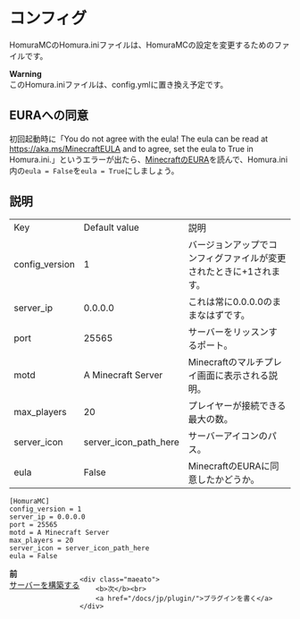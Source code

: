 # コンフィグ
HomuraMCのHomura.iniファイルは、HomuraMCの設定を変更するためのファイルです。
<div class="alert alert-warning" role="alert">
	<b>Warning</b><br>
	このHomura.iniファイルは、config.ymlに置き換え予定です。
</div>

## EURAへの同意
初回起動時に「You do not agree with the eula! The eula can be read at https://aka.ms/MinecraftEULA and to agree, set the eula to True in Homura.ini.」というエラーが出たら、[MinecraftのEURA](https://aka.ms/MinecraftEULA)を読んで、Homura.ini内の```eula = False```を```eula = True```にしましょう。

## 説明
<table class="table table-striped">
	<tr>
		<td>Key</td>
		<td>Default value</td>
		<td>説明</td>
	</tr>
	<tr>
		<td>config_version</td>
		<td>1</td>
		<td>バージョンアップでコンフィグファイルが変更されたときに+1されます。</td>
	</tr>
	<tr>
		<td>server_ip</td>
		<td>0.0.0.0</td>
		<td>これは常に0.0.0.0のままなはずです。</td>
	</tr>
	<tr>
		<td>port</td>
		<td>25565</td>
		<td>サーバーをリッスンするポート。</td>
	</tr>
	<tr>
		<td>motd</td>
		<td>A Minecraft Server</td>
		<td>Minecraftのマルチプレイ画面に表示される説明。</td>
	</tr>
	<tr>
		<td>max_players</td>
		<td>20</td>
		<td>プレイヤーが接続できる最大の数。</td>
	</tr>
	<tr>
		<td>server_icon</td>
		<td>server_icon_path_here</td>
		<td>サーバーアイコンのパス。</td>
	</tr>
	<tr>
		<td>eula</td>
		<td>False</td>
		<td>MinecraftのEURAに同意したかどうか。</td>
	</tr>
</table>

```
[HomuraMC]
config_version = 1
server_ip = 0.0.0.0
port = 25565
motd = A Minecraft Server
max_players = 20
server_icon = server_icon_path_here
eula = False
```

<div style="display: flex;">
	<div class="maeato">
		<b>前</b><br>
		<a href="/docs/jp/server/">サーバーを構築する</a>
	</div>

	<div class="maeato">
		<b>次</b><br>
		<a href="/docs/jp/plugin/">プラグインを書く</a>
	</div>
</div>